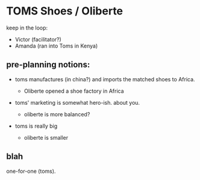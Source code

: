# TOMS Shoes / Oliberte

keep in the loop:

 * Victor (facilitator?)
 * Amanda (ran into Toms in Kenya)



## pre-planning notions:

 * toms manufactures (in china?) and imports the matched shoes to Africa.
    * Oliberte opened a shoe factory in Africa

 * toms' marketing is somewhat hero-ish. about you.
    * oliberte is more balanced?
 
 * toms is really big
    * oliberte is smaller


## blah

one-for-one (toms).

